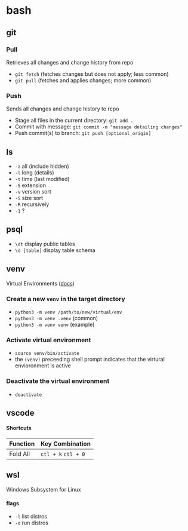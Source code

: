 # bash

## git

### Pull
Retrieves all changes and change history from repo
- `git fetch` (fetches changes but does not apply; less common)
- `git pull` (fetches and applies changes; more common)

### Push
Sends all changes and change history to repo
- Stage all files in the current directory: `git add .`
- Commit with message: `git commit -m "message detailing changes"`
- Push commit(s) to branch: `git push [optional_origin]`

## ls
- `-a` all (include hidden)
- `-l` long (details)
- `-t` time (last modified)
- `-S` extension
- `-v` version sort
- `-S` size sort
- `-R` recursively
- `-1` ?

## psql
- `\dt` display public tables
- `\d [table]` display table schema

## venv
Virtual Environments ([docs](https://docs.python.org/3/library/venv.html))

### Create a new `venv` in the target directory
- `python3 -m venv /path/to/new/virtual/env`
- `python3 -m venv .venv` (common)
- `python3 -m venv venv` (example)

### Activate virtual environment
- `source venv/bin/activate`
- the `(venv)` preceeding shell prompt indicates that the virtural envioronment is active

### Deactivate the virtual environment
- `deactivate`


## vscode
#### Shortcuts
| Function | Key Combination |
| --- | --- |
| Fold All | `ctl + k` `ctl + 0` |


## wsl
Windows Subsystem for Linux
#### flags
- `-l` list distros
- `-d` run distros
